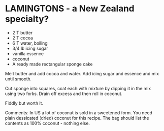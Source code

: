 # LAMINGTONS - a New Zealand specialty?

* 2 T butter
* 2 T cocoa
* 6 T water, boiling
* 3/4 lb icing sugar
* vanilla essence
* coconut
* A ready made rectangular sponge cake

Melt butter and add cocoa and water.  Add icing sugar and essence and mix until smooth.  

Cut sponge into squares, coat each with mixture by dipping it in the mix using two forks.  Drain off excess and then roll in coconut. 

Fiddly but worth it.


Comments: In US a lot of coconut is sold in a sweetened form. You need plain dessicated (dried) coconut for this recipe. The bag should list the contents as 100% coconut - nothing else.  


